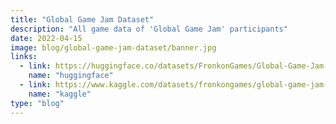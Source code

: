 ```yaml
---
title: "Global Game Jam Dataset"
description: "All game data of 'Global Game Jam' participants"
date: 2022-04-15
image: blog/global-game-jam-dataset/banner.jpg
links:
  - link: https://huggingface.co/datasets/FronkonGames/Global-Game-Jam-Dataset
    name: "huggingface"
  - link: https://www.kaggle.com/datasets/fronkongames/global-game-jam-dataset
    name: "kaggle"
type: "blog"
---
```

